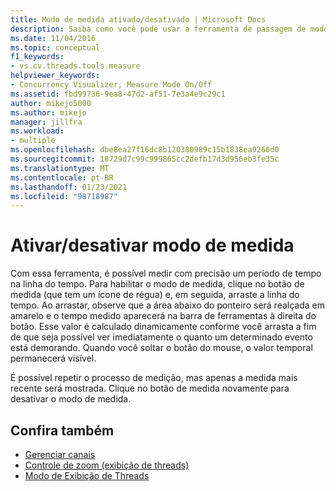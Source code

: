 ```yaml
---
title: Modo de medida ativado/desativado | Microsoft Docs
description: Saiba como você pode usar a ferramenta de passagem de modo de medida para medir precisamente um período de tempo na linha do tempo.
ms.date: 11/04/2016
ms.topic: conceptual
f1_keywords:
- vs.cv.threads.tools.measure
helpviewer_keywords:
- Concurrency Visualizer, Measure Mode On/Off
ms.assetid: fbd99736-9ea8-47d2-af51-7e3a4e9c29c1
author: mikejo5000
ms.author: mikejo
manager: jillfra
ms.workload:
- multiple
ms.openlocfilehash: dbe8ea27f16dc8b120380989c15b1838ea9260d0
ms.sourcegitcommit: 18729d7c99c999865cc2defb17d3d956eb3fe35c
ms.translationtype: MT
ms.contentlocale: pt-BR
ms.lasthandoff: 01/23/2021
ms.locfileid: "98718987"
---
```

# <a name="measure-mode-onoff"></a>Ativar/desativar modo de medida
Com essa ferramenta, é possível medir com precisão um período de tempo na linha do tempo. Para habilitar o modo de medida, clique no botão de medida (que tem um ícone de régua) e, em seguida, arraste a linha do tempo. Ao arrastar, observe que a área abaixo do ponteiro será realçada em amarelo e o tempo medido aparecerá na barra de ferramentas à direita do botão. Esse valor é calculado dinamicamente conforme você arrasta a fim de que seja possível ver imediatamente o quanto um determinado evento está demorando. Quando você soltar o botão do mouse, o valor temporal permanecerá visível.

 É possível repetir o processo de medição, mas apenas a medida mais recente será mostrada. Clique no botão de medida novamente para desativar o modo de medida.

## <a name="see-also"></a>Confira também
- [Gerenciar canais](../profiling/manage-channels.md)
- [Controle de zoom (exibição de threads)](../profiling/zoom-control-threads-view.md)
- [Modo de Exibição de Threads](../profiling/threads-view-parallel-performance.md)